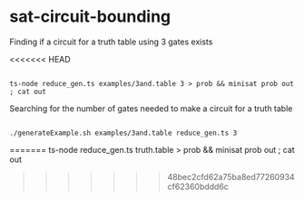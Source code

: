 # sat-circuit-bounding

Finding if a circuit for a truth table using 3 gates exists 

<<<<<<< HEAD
<pre><code>
ts-node reduce_gen.ts examples/3and.table 3 > prob && minisat prob out ; cat out
</code></pre>

Searching for the number of gates needed to make a circuit for a truth table

<pre><code>
./generateExample.sh examples/3and.table reduce_gen.ts 3 
</code></pre>
=======
ts-node reduce_gen.ts truth.table > prob && minisat prob out ; cat out
>>>>>>> 48bec2cfd62a75ba8ed77260934cf62360bddd6c
